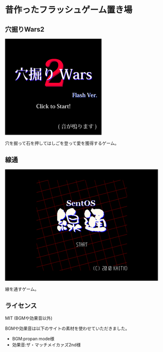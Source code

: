 # 昔作ったフラッシュゲーム置き場

## 穴掘りWars2

![穴掘りWars 2](docs/img/anahori2-title.png)

穴を掘って石を押してはしごを登って愛を獲得するゲーム。

## 線通

![線通](docs/img/sentos-title.png)

線を通すゲーム。

## ライセンス

MIT (BGMや効果音以外)

BGMや効果音は以下のサイトの素材を使わせていただきました。

* BGM:propan mode様
* 効果音:ザ・マッチメイカァズ2nd様
